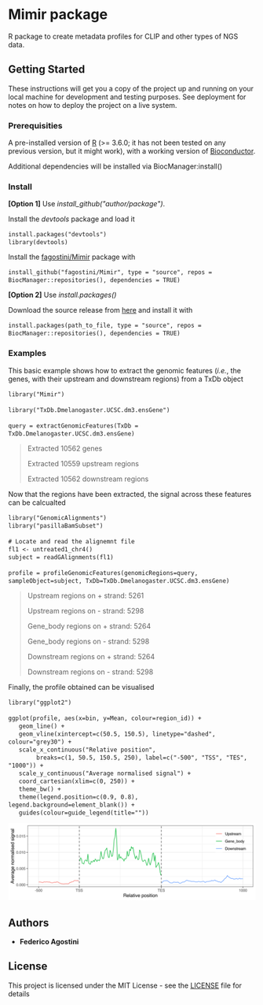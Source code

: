 # Mimir package

R package to create metadata profiles for CLIP and other types of NGS data.

## Getting Started

These instructions will get you a copy of the project up and running on your local machine for development and testing purposes. See deployment for notes on how to deploy the project on a live system.

### Prerequisities

A pre-installed version of [R](https://www.r-project.org/) (>= 3.6.0; it has not been tested on any previous version, but it might work), with a working version of [Bioconductor](https://www.bioconductor.org/).

Additional dependencies will be installed via BiocManager:install() 

### Install

__[Option 1]__ Use _install_github("author/package")_.

Install the _devtools_ package and load it

```
install.packages("devtools")
library(devtools)
```

Install the [fagostini/Mimir](https://github.com/fagostini/Mimir) package with

```
install_github("fagostini/Mimir", type = "source", repos = BiocManager::repositories(), dependencies = TRUE)
```

__[Option 2]__ Use _install.packages()_

Download the source release from [here](https://github.com/fagostini/Mimir/releases) and install it with

```
install.packages(path_to_file, type = "source", repos = BiocManager::repositories(), dependencies = TRUE)
```

### Examples

This basic example shows how to extract the genomic features (_i.e._, the genes, with their upstream and downstream regions) from a TxDb object

```
library("Mimir")

library("TxDb.Dmelanogaster.UCSC.dm3.ensGene")

query = extractGenomicFeatures(TxDb = TxDb.Dmelanogaster.UCSC.dm3.ensGene)
```

> Extracted 10562 genes
> 
> Extracted 10559 upstream regions
> 
> Extracted 10562 downstream regions

Now that the regions have been extracted, the signal across these features can be calcualted

```
library("GenomicAlignments")
library("pasillaBamSubset")

# Locate and read the alignemnt file
fl1 <- untreated1_chr4()
subject = readGAlignments(fl1)

profile = profileGenomicFeatures(genomicRegions=query, sampleObject=subject, TxDb=TxDb.Dmelanogaster.UCSC.dm3.ensGene)
```

> Upstream regions on + strand: 5261
>
> Upstream regions on - strand: 5298
> 
> Gene_body regions on + strand: 5264
> 
> Gene_body regions on - strand: 5298
> 
> Downstream regions on + strand: 5264
> 
> Downstream regions on - strand: 5298

Finally, the profile obtained can be visualised

```
library("ggplot2")

ggplot(profile, aes(x=bin, y=Mean, colour=region_id)) + 
   geom_line() +
   geom_vline(xintercept=c(50.5, 150.5), linetype="dashed", colour="grey30") +
   scale_x_continuous("Relative position",
        breaks=c(1, 50.5, 150.5, 250), label=c("-500", "TSS", "TES", "1000")) +
   scale_y_continuous("Average normalised signal") +
   coord_cartesian(xlim=c(0, 250)) +
   theme_bw() +
   theme(legend.position=c(0.9, 0.8), legend.background=element_blank()) +
   guides(colour=guide_legend(title=""))
```

![](man/figures/example_profile.png)

## Authors

* **Federico Agostini**

## License

This project is licensed under the MIT License - see the [LICENSE](LICENSE) file for details
